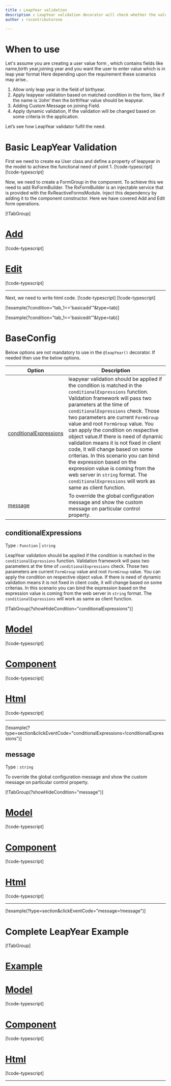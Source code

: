 ```yaml
---
title : LeapYear validation
description : LeapYear validation decorator will check whether the value entered is a leap year or not. if user tries to enter value which is not a leap year the property will be invalid. to use the leapyear decorator on particular property.
author : rxcontributorone

---
```

# When to use
Let's assume you are creating a user value form , which contains fields like name,birth year,joining year and you want the user to enter value which is in leap year format Here depending upon the requirement these scenarios may arise..
1. Allow only leap year in the field of birthyear.
2. Apply leapyear validation based on matched condition in the form, like if the name  is ‘John’ then the birthYear value should be leapyear.
3. Adding Custom Message on joining Field.
4. Apply dynamic validation, If the validation will be changed based on some criteria in the application.

Let’s see how LeapYear validator fulfil the need.

# Basic LeapYear Validation
First we need to create ea User class and define a property of leapyear in the model to achieve the functional need of point 1.
[!code-typescript[](\assets\examples\leap-year\add\user.model.ts?condition="tab_1=='basicadd'"&type=section)]
[!code-typescript[](\assets\examples\leap-year\edit\user.model.ts?condition="tab_1=='basicedit'"&type=section)]

Now, we need to create a FormGroup in the component. To achieve this we need to add RxFormBuilder. The RxFormBuilder is an injectable service that is provided with the RxReactiveFormsModule. Inject this dependency by adding it to the component constructor.
Here we have covered Add and Edit form operations. 

[!TabGroup]
# [Add](#tab\basicadd)
[!code-typescript[](\assets\examples\leap-year\add\leap-year-add.component.ts)]
# [Edit](#tab\basicedit)
[!code-typescript[](\assets\examples\leap-year\edit\leap-year-edit.component.ts)]
***

Next, we need to write html code.
[!code-typescript[](\assets\examples\leap-year\add\leap-year-add.component.html?condition="tab_1=='basicadd'"&type=section)]
[!code-typescript[](\assets\examples\leap-year\edit\leap-year-edit.component.html?condition="tab_1=='basicedit'"&type=section)]

[!example(?condition="tab_1=='basicadd'"&type=tab)]
<app-leap-year-add></app-leap-year-add>

[!example(?condition="tab_1=='basicedit'"&type=tab)]
<app-leap-year-edit></app-leap-year-edit>

# BaseConfig
Below options are not mandatory to use in the `@leapYear()` decorator. If needed then use the below options.

|Option | Description |
|--- | ---- |
|[conditionalExpressions](#conditionalexpressions) | leapyear validation should be applied if the condition is matched in the `conditionalExpressions` function. Validation framework will pass two parameters at the time of `conditionalExpressions` check. Those two parameters are current `FormGroup` value and root `FormGroup` value. You can apply the condition on respective object value.If there is need of dynamic validation means it is not fixed in client code, it will change based on some criterias. In this scenario you can bind the expression based on the expression value is coming from the web server in `string` format. The `conditionalExpressions` will work as same as client function. |
|[message](#message) | To override the global configuration message and show the custom message on particular control property. |

## conditionalExpressions 
Type :  `Function`  |  `string` 

LeapYear validation should be applied if the condition is matched in the `conditionalExpressions` function. Validation framework will pass two parameters at the time of `conditionalExpressions` check. Those two parameters are current `FormGroup` value and root `FormGroup` value. You can apply the condition on respective object value.
If there is need of dynamic validation means it is not fixed in client code, it will change based on some criterias. In this scenario you can bind the expression based on the expression value is coming from the web server in `string` format. The `conditionalExpressions` will work as same as client function.

[!TabGroup(?showHideCondition="conditionalExpressions")]
# [Model](#tab\conditionalExpressionsmodel)
[!code-typescript[](\assets\examples\leap-year\conditionalExpressions\user.model.ts)]
# [Component](#tab\conditionalExpressionsComponent)
[!code-typescript[](\assets\examples\leap-year\conditionalExpressions\leap-year-conditional-expressions.component.ts)]
# [Html](#tab\conditionalExpressionsHtml)
[!code-typescript[](\assets\examples\leap-year\conditionalExpressions\leap-year-conditional-expressions.component.html)]
***

[!example(?type=section&clickEventCode="conditionalExpressions=!conditionalExpressions")]
<app-leap-year-conditionalExpressions></app-leap-year-conditionalExpressions>

## message 
Type :  `string` 

To override the global configuration message and show the custom message on particular control property.

[!TabGroup(?showHideCondition="message")]
# [Model](#tab\messageModel)
[!code-typescript[](\assets\examples\leap-year\message\user.model.ts)]
# [Component](#tab\messageComponent)
[!code-typescript[](\assets\examples\leap-year\message\leap-year-message.component.ts)]
# [Html](#tab\messageHtml)
[!code-typescript[](\assets\examples\leap-year\message\leap-year-message.component.html)]
***

[!example(?type=section&clickEventCode="message=!message")]
<app-leap-year-message></app-leap-year-message>

# Complete LeapYear Example
[!TabGroup]
# [Example](#tab\completeexample)
<app-leap-year-complete></app-leap-year-complete>
# [Model](#tab\completemodel)
[!code-typescript[](\assets\examples\leap-year\complete\user.model.ts)]
# [Component](#tab\completecomponent)
[!code-typescript[](\assets\examples\leap-year\complete\leap-year-complete.component.ts)]
# [Html](#tab\completehtml)
[!code-typescript[](\assets\examples\leap-year\complete\leap-year-complete.component.html)]
***
